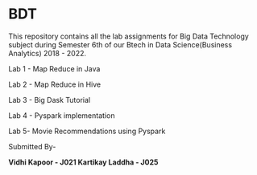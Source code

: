 # BDT
This repository contains all the lab assignments for Big Data Technology subject during Semester 6th of our Btech in Data Science(Business Analytics) 2018 - 2022.

Lab 1 - Map Reduce in Java

Lab 2 - Map Reduce in Hive

Lab 3 - Big Dask Tutorial

Lab 4 - Pyspark implementation

Lab 5- Movie Recommendations using Pyspark

Submitted By-

**Vidhi Kapoor - J021
Kartikay Laddha - J025**
